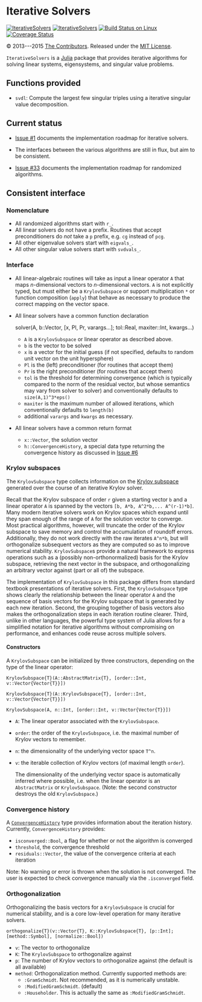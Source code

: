 # Iterative Solvers

[![IterativeSolvers](http://pkg.julialang.org/badges/IterativeSolvers_0.3.svg)](http://pkg.julialang.org/?pkg=IterativeSolvers&ver=0.3)
[![IterativeSolvers](http://pkg.julialang.org/badges/IterativeSolvers_0.4.svg)](http://pkg.julialang.org/?pkg=IterativeSolvers&ver=0.4)
[![Build Status on Linux](https://travis-ci.org/JuliaLang/IterativeSolvers.jl.svg?branch=master)](https://travis-ci.org/JuliaLang/IterativeSolvers.jl)
[![Coverage Status](https://img.shields.io/coveralls/JuliaLang/IterativeSolvers.jl.svg)](https://img.shields.io/coveralls/JuliaLang/IterativeSolvers.jl.svg)

&copy; 2013---2015 [The Contributors](https://github.com/JuliaLang/IterativeSolvers.jl/contributors). Released under the [MIT License](https://github.com/JuliaLang/julia/blob/master/LICENSE.md).

`IterativeSolvers` is a [Julia](http://julialang.org) package that provides iterative algorithms for solving linear systems, eigensystems, and singular value problems.

## Functions provided

- `svdl`: Compute the largest few singular triples using a iterative singular
          value decomposition.

## Current status

- [Issue #1](https://github.com/JuliaLang/IterativeSolvers.jl/issues/1) documents the implementation roadmap for iterative solvers.
- The interfaces between the various algorithms are still in flux, but aim to be consistent.

- [Issue #33](https://github.com/JuliaLang/IterativeSolvers.jl/issues/33) documents the implementation roadmap for randomized algorithms.

## Consistent interface

### Nomenclature

- All randomized algorithms start with `r_`.
- All linear solvers do not have a prefix. Routines that accept preconditioners do *not* take a `p` prefix, e.g. `cg` instead of `pcg`.
- All other eigenvalue solvers start with `eigvals_`.
- All other singular value solvers start with `svdvals_`.

### Interface

- All linear-algebraic routines will take as input a linear operator `A` that maps *n*-dimensional vectors to *n*-dimensional vectors. `A` is not explicitly typed, but must either be a `KrylovSubspace` or support multiplication `*` or function composition (`apply`) that behave as necessary to produce the correct mapping on the vector space.

- All linear solvers have a common function declaration

    solver(A, b::Vector, [x, Pl, Pr, varargs...]; tol::Real, maxiter::Int, kwargs...)

  - `A` is a `KrylovSubspace` or linear operator as described above.
  - `b` is the vector to be solved
  - `x` is a vector for the initial guess (if not specified, defaults to random unit vector on the unit hypersphere)
  - `Pl` is the (left) preconditioner (for routines that accept them)
  - `Pr` is the right preconditioner (for routines that accept them)
  - `tol` is the threshold for determining convergence (which is typically compared to the norm of the residual vector, but whose semantics may vary from solver to solver) and conventionally defaults to `size(A,1)^3*eps()`
  - `maxiter` is the maximum number of allowed iterations, which conventionally defaults to `length(b)`
  - additional `varargs` and `kwargs` as necessary.

- All linear solvers have a common return format
  - `x::Vector`, the solution vector
  - `h::ConvergenceHistory`, a special data type returning the convergence history as discussed in [Issue #6](https://github.com/JuliaLang/IterativeSolvers.jl/issues/6)

### Krylov subspaces

The `KrylovSubspace` type collects information on the [Krylov subspace](http://en.wikipedia.org/wiki/Krylov_subspace) generated over the course of an iterative Krylov solver.

Recall that the Krylov subspace of order `r` given a starting vector `b` and a linear operator `A` is spanned by the vectors `[b, A*b, A^2*b,... A^(r-1)*b]`. Many modern iterative solvers work on Krylov spaces which expand until they span enough of the range of `A` for the solution vector to converge. Most practical algorithms, however, will truncate the order of the Krylov subspace to save memory and control the accumulation of roundoff errors. Additionally, they do not work directly with the raw iterates `A^n*b`, but will orthogonalize subsequent vectors as they are computed so as to improve numerical stability. `KrylovSubspace`s provide a natural framework to express operations such as a (possibly non-orthonormalized) basis for the Krylov subspace, retrieving the next vector in the subspace, and orthogonalizing an arbitrary vector against (part or all of) the subspace.

The implementation of `KrylovSubspace` in this package differs from standard textbook presentations of iterative solvers. First, the `KrylovSubspace` type shows clearly the relationship between the linear operator `A` and the sequence of basis vectors for the Krylov subspace that is generated by each new iteration. Second, the grouping together of basis vectors also makes the orthogonalization steps in each iteration routine clearer. Third, unlike in other languages, the powerful type system of Julia allows for a simplified notation for iterative algorithms without compromising on performance, and enhances code reuse across multiple solvers.

#### Constructors

A `KrylovSubspace` can be initialized by three constructors, depending on the type of the linear operator:

    KrylovSubspace{T}(A::AbstractMatrix{T}, [order::Int, v::Vector{Vector{T}}])

    KrylovSubspace{T}(A::KrylovSubspace{T}, [order::Int, v::Vector{Vector{T}}])

    KrylovSubspace(A, n::Int, [order::Int, v::Vector{Vector{T}}])

- `A`: The linear operator associated with the `KrylovSubspace`.
- `order`: the order of the `KrylovSubspace`, i.e. the maximal number of Krylov vectors to remember.
- `n`: the dimensionality of the underlying vector space `T^n`.
- `v`: the iterable collection of Krylov vectors (of maximal length `order`).

  The dimensionality of the underlying vector space is automatically inferred where possible, i.e. when the linear operator is an `AbstractMatrix` or `KrylovSubspace`. (Note: the second constructor destroys the old `KrylovSubspace`.)

### Convergence history

A [`ConvergenceHistory`](https://github.com/JuliaLang/IterativeSolvers.jl/issues/6) type provides information about the iteration history. Currently, `ConvergenceHistory` provides:
  - `isconverged::Bool`, a flag for whether or not the algorithm is converged
  - `threshold`, the convergence threshold
  - `residuals::Vector`, the value of the convergence criteria at each iteration

Note: No warning or error is thrown when the solution is not converged. The user is expected to check convergence manually via the `.isconverged` field.

### Orthogonalization

Orthogonalizing the basis vectors for a `KrylovSubspace` is crucial for numerical stability, and is a core low-level operation for many iterative solvers.

    orthogonalize{T}(v::Vector{T}, K::KrylovSubspace{T}, [p::Int]; [method::Symbol], [normalize::Bool])

- `v`: The vector to orthogonalize
- `K`: The `KrylovSubspace` to orthogonalize against
- `p`: The number of Krylov vectors to orthogonalize against (the default is all available)
- `method`: Orthogonalization method. Currently supported methods are:
  - `:GramSchmidt`. Not recommended, as it is numerically unstable.
  - `:ModifiedGramSchmidt`. (default)
  - `:Householder`. This is actually the same as `:ModifiedGramSchmidt`.
